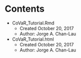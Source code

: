 # Contents
- CoVaR_Tutorial.Rmd
  - Created October 20, 2017
  - Author: Jorge A. Chan-Lau
- CoVaR_Tutorial.html
  - Created October 20, 2017
  - Author: Jorge A. Chan-Lau
  
